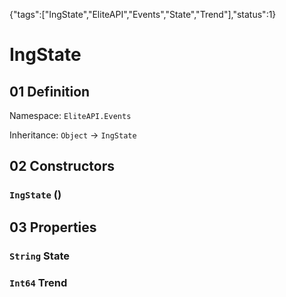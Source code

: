 {"tags":["IngState","EliteAPI","Events","State","Trend"],"status":1}

# IngState

## 01 Definition

Namespace: `EliteAPI.Events`

Inheritance: `Object` → `IngState`

## 02 Constructors

### `IngState` ()

## 03 Properties

### `String` State

### `Int64` Trend

